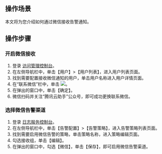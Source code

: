 ## 操作场景

本文将为您介绍如何通过微信接收告警通知。

## 操作步骤

### 开启微信接收

1. 登录 [访问管理控制台](https://console.cloud.tencent.com/cam)。
2. 在左侧导航栏中，单击【用户】>【用户列表】，进入用户列表页面。
3. 找到需要配置接收微信通知的用户，单击用户名称进入用户详情页面。
4. 在“联系微信”栏中，单击 ![](https://main.qcloudimg.com/raw/2aa3f1ffbeed26a8462bf74fc15a7111.png)。
5. 在弹出的窗口中，单击【确定】。
6. 微信扫码并关注“腾讯云助手”公众号，即可成功更换联系微信。



### 选择微信告警渠道

1. 登录 [日志服务控制台](https://console.cloud.tencent.com/cls/monitor/notice/create)。
2. 在左侧导航栏中，单击【告警配置】>【告警策略】，进入告警策略列表页面。
3. 找到需要启用微信告警的策略，单击策略名称，进入策略编辑页面。
4. 勾选接收组，单击【编辑】。
5.  在弹出的窗口中，勾选【微信】，单击【保存】，即可启用微信告警渠道。



